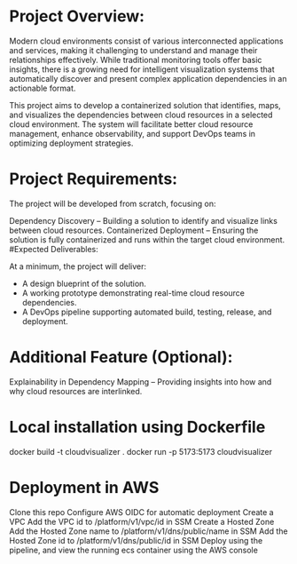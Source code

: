 # Project Overview:
Modern cloud environments consist of various interconnected applications and services, making it challenging to understand and manage their relationships effectively. While traditional monitoring tools offer basic insights, there is a growing need for intelligent visualization systems that automatically discover and present complex application dependencies in an actionable format.

This project aims to develop a containerized solution that identifies, maps, and visualizes the dependencies between cloud resources in a selected cloud environment. The system will facilitate better cloud resource management, enhance observability, and support DevOps teams in optimizing deployment strategies.

# Project Requirements:

The project will be developed from scratch, focusing on:

Dependency Discovery – Building a solution to identify and visualize links between cloud resources.
Containerized Deployment – Ensuring the solution is fully containerized and runs within the target cloud environment.
#Expected Deliverables:

At a minimum, the project will deliver:

* A design blueprint of the solution.
* A working prototype demonstrating real-time cloud resource dependencies.
* A DevOps pipeline supporting automated build, testing, release, and deployment.
# Additional Feature (Optional):
Explainability in Dependency Mapping – Providing insights into how and why cloud resources are interlinked.

# Local installation using Dockerfile
docker build -t cloudvisualizer .
docker run -p 5173:5173 cloudvisualizer

# Deployment in AWS
Clone this repo
Configure AWS OIDC for automatic deployment
Create a VPC
Add the VPC id to /platform/v1/vpc/id in SSM
Create a Hosted Zone
Add the Hosted Zone name to /platform/v1/dns/public/name in SSM
Add the Hosted Zone id to /platform/v1/dns/public/id in SSM
Deploy using the pipeline, and view the running ecs container using the AWS console
